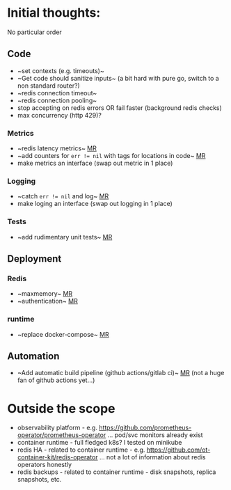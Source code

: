 # Initial thoughts:

No particular order

## Code
* ~set contexts (e.g. timeouts)~
* ~Get code should sanitize inputs~ (a bit hard with pure go, switch to a non standard router?)
* ~redis connection timeout~
* ~redis connection pooling~
* stop accepting on redis errors OR fail faster (background redis checks)
* max concurrency (http 429)?

### Metrics
* ~redis latency metrics~ [MR](https://github.com/tnosaj/lang_challenge/pull/2)
* ~add counters for `err != nil` with tags for locations in code~ [MR](https://github.com/tnosaj/lang_challenge/pull/2)
* make metrics an interface (swap out metric in 1 place)

### Logging
* ~catch `err != nil` and log~ [MR](https://github.com/tnosaj/lang_challenge/pull/3)
* make loging an interface (swap out logging in 1 place)

### Tests
* ~add rudimentary unit tests~ [MR](https://github.com/tnosaj/lang_challenge/pull/1)

## Deployment

### Redis
* ~maxmemory~ [MR](https://github.com/tnosaj/lang_challenge/pull/4)
* ~authentication~ [MR](https://github.com/tnosaj/lang_challenge/pull/4)

### runtime
* ~replace docker-compose~ [MR](https://github.com/tnosaj/lang_challenge/pull/4)

## Automation
* ~Add automatic build pipeline (github actions/gitlab ci)~ [MR](https://github.com/tnosaj/lang_challenge/pull/5) (not a huge fan of github actions yet...)

# Outside the scope
* observability platform - e.g. https://github.com/prometheus-operator/prometheus-operator ... pod/svc monitors already exist
* container runtime - full fledged k8s? I tested on minikube
* redis HA - related to container runtime - e.g. https://github.com/ot-container-kit/redis-operator ... not a lot of information about redis operators honestly
* redis backups - related to container runtime - disk snapshots, replica snapshots, etc.

